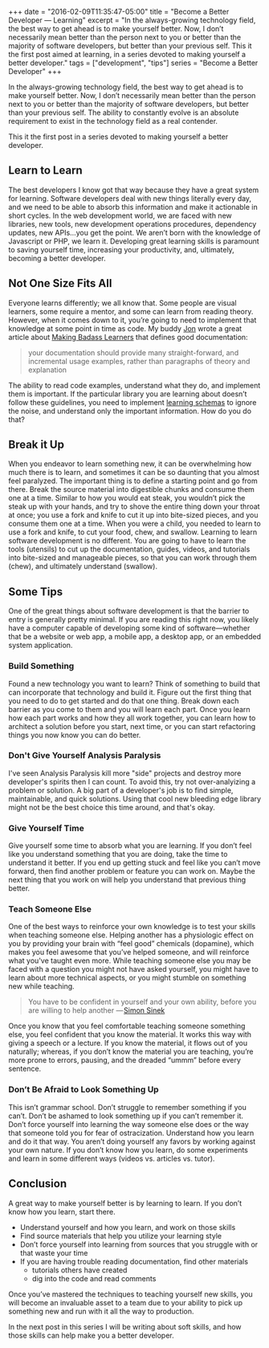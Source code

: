 +++
date = "2016-02-09T11:35:47-05:00"
title = "Become a Better Developer — Learning"
excerpt = "In the always-growing technology field, the best way to get ahead is to make yourself better. Now, I don’t necessarily mean better than the person next to you or better than the majority of software developers, but better than your previous self. This it the first post aimed at learning, in a series devoted to making yourself a better developer."
tags = ["development", "tips"]
series = "Become a Better Developer"
+++

In the always-growing technology field, the best way to get ahead is to make yourself better. Now, I don’t necessarily mean better than the person next to you or better than the majority of software developers, but better than your previous self. The ability to constantly evolve is an absolute requirement to exist in the technology field as a real contender.

 This it the first post in a series devoted to making yourself a better developer.

## Learn to Learn
The best developers I know got that way because they have a great system for learning. Software developers deal with new things literally every day, and we need to be able to absorb this information and make it actionable in short cycles. In the web development world, we are faced with new libraries, new tools, new development operations procedures, dependency updates, new APIs…you get the point. We aren’t born with the knowledge of Javascript or PHP, we learn it. Developing great learning skills is paramount to saving yourself time, increasing your productivity, and, ultimately, becoming a better developer.

## Not One Size Fits All
Everyone learns differently; we all know that. Some people are visual learners, some require a mentor, and some can learn from reading theory. However, when it comes down to it, you’re going to need to implement that knowledge at some point in time as code. My buddy [Jon](http://www.github.com/jlem) wrote a great article about [Making Badass Learners](http://theatomgroup.com/2015/06/18/making-badass-learners/) that defines good documentation:

>your documentation should provide many straight-forward, and incremental usage examples, rather than paragraphs of theory and explanation

The ability to read code examples, understand what they do, and implement them is important. If the particular library you are learning about doesn’t follow these guidelines, you need to implement [learning schemas](http://www.etsu.edu/fsi/learning/schematheory.aspx) to ignore the noise, and understand only the important information. How do you do that?

## Break it Up
When you endeavor to learn something new, it can be overwhelming how much there is to learn, and sometimes it can be so daunting that you almost feel paralyzed. The important thing is to define a starting point and go from there. Break the source material into digestible chunks and consume them one at a time. Similar to how you would eat steak, you wouldn’t pick the steak up with your hands, and try to shove the entire thing down your throat at once; you use a fork and knife to cut it up into bite-sized pieces, and you consume them one at a time. When you were a child, you needed to learn to use a fork and knife, to cut your food, chew, and swallow. Learning to learn software development is no different. You are going to have to learn the tools (utensils) to cut up the documentation, guides, videos, and tutorials into bite-sized and manageable pieces, so that you can work through them (chew), and ultimately understand (swallow).

## Some Tips
One of the great things about software development is that the barrier to entry is generally pretty minimal. If you are reading this right now, you likely have a computer capable of developing some kind of software—whether that be a website or web app, a mobile app, a desktop app, or an embedded system application.

### Build Something
Found a new technology you want to learn? Think of something to build that can incorporate that technology and build it. Figure out the first thing that you need to do to get started and do that one thing. Break down each barrier as you come to them and you will learn each part. Once you learn how each part works and how they all work together, you can learn how to architect a solution before you start, next time, or you can start refactoring things you now know you can do better.

### Don't Give Yourself Analysis Paralysis
I've seen Analysis Paralysis kill more "side" projects and destroy more developer's spirits then I can count. To avoid this, try not over-analyizing a problem or solution. A big part of a developer's job is to find simple, maintainable, and quick solutions. Using that cool new bleeding edge library might not be the best choice this time around, and that's okay.

### Give Yourself Time
Give yourself some time to absorb what you are learning. If you don’t feel like you understand something that you are doing, take the time to understand it better. If you end up getting stuck and feel like you can’t move forward, then find another problem or feature you can work on. Maybe the next thing that you work on will help you understand that previous thing better.

### Teach Someone Else
One of the best ways to reinforce your own knowledge is to test your skills when teaching someone else. Helping another has a physiologic effect on you by providing your brain with “feel good” chemicals (dopamine), which makes you feel awesome that you’ve helped someone, and will reinforce what you've taught even more. While teaching someone else you may be faced with a question you might not have asked yourself, you might have to learn about more technical aspects, or you might stumble on something new while teaching.

> You have to be confident in yourself and your own ability, before you are willing to help another — [Simon Sinek](https://youtu.be/jDIZS4IQlQk?t=15m3s) 

Once you know that you feel comfortable teaching someone something else, you feel confident that you know the material. It works this way with giving a speech or a lecture. If you know the material, it flows out of you naturally; whereas, if you don’t know the material you are teaching, you’re more prone to errors, pausing, and the dreaded “ummm” before every sentence.

### Don’t Be Afraid to Look Something Up
This isn’t grammar school. Don’t struggle to remember something if you can’t. Don’t be ashamed to look something up if you can’t remember it. Don’t force yourself into learning the way someone else does or the way that someone told you for fear of ostracization. Understand how you learn and do it that way. You aren’t doing yourself any favors by working against your own nature. If you don’t know how you learn, do some experiments and learn in some different ways (videos vs. articles vs. tutor).

## Conclusion
A great way to make yourself better is by learning to learn. If you don’t know how you learn, start there.

* Understand yourself and how you learn, and work on those skills
* Find source materials that help you utilize your learning style
* Don’t force yourself into learning from sources that you struggle with or that waste your time
* If you are having trouble reading documentation, find other materials
    * tutorials others have created
    * dig into the code and read comments

Once you’ve mastered the techniques to teaching yourself new skills, you will become an invaluable asset to a team due to your ability to pick up something new and run with it all the way to production.

In the next post in this series I will be writing about soft skills, and how those skills can help make you a better developer. 